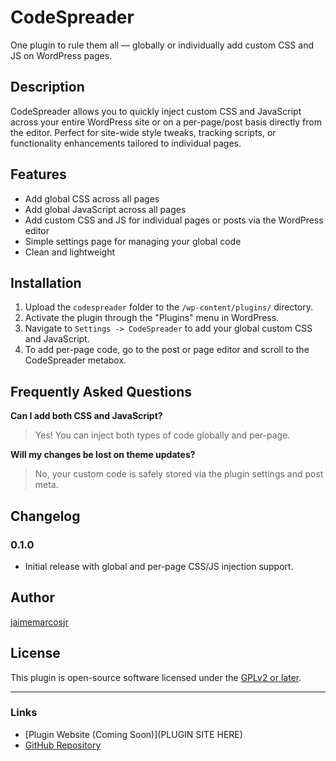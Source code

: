 # CodeSpreader

One plugin to rule them all — globally or individually add custom CSS and JS on WordPress pages.

## Description
CodeSpreader allows you to quickly inject custom CSS and JavaScript across your entire WordPress site or on a per-page/post basis directly from the editor. Perfect for site-wide style tweaks, tracking scripts, or functionality enhancements tailored to individual pages.

## Features
- Add global CSS across all pages
- Add global JavaScript across all pages
- Add custom CSS and JS for individual pages or posts via the WordPress editor
- Simple settings page for managing your global code
- Clean and lightweight

## Installation

1. Upload the `codespreader` folder to the `/wp-content/plugins/` directory.
2. Activate the plugin through the "Plugins" menu in WordPress.
3. Navigate to `Settings -> CodeSpreader` to add your global custom CSS and JavaScript.
4. To add per-page code, go to the post or page editor and scroll to the CodeSpreader metabox.

## Frequently Asked Questions

**Can I add both CSS and JavaScript?**
> Yes! You can inject both types of code globally and per-page.

**Will my changes be lost on theme updates?**
> No, your custom code is safely stored via the plugin settings and post meta.

## Changelog

### 0.1.0
- Initial release with global and per-page CSS/JS injection support.

## Author
[jaimemarcosjr](https://github.com/jaimemarcosjr/)

## License
This plugin is open-source software licensed under the [GPLv2 or later](https://www.gnu.org/licenses/gpl-2.0.html).

---

### Links
- [Plugin Website (Coming Soon)](PLUGIN SITE HERE)
- [GitHub Repository](https://github.com/jaimemarcosjr/)


